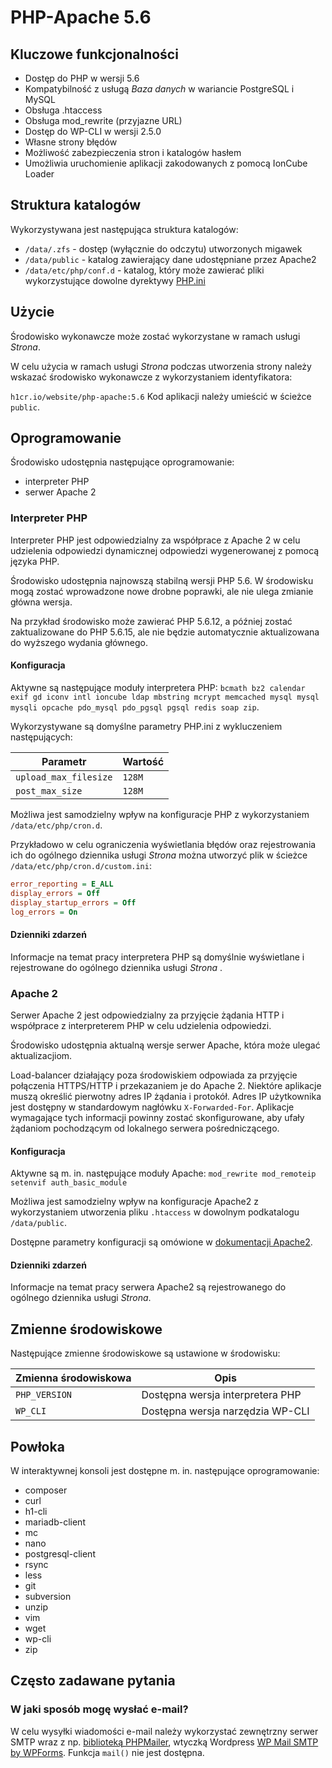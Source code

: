 # PHP-Apache 5.6

## Kluczowe funkcjonalności

* Dostęp do PHP w wersji 5.6
* Kompatybilność z usługą *Baza danych* w wariancie PostgreSQL i MySQL
* Obsługa .htaccess
* Obsługa mod_rewrite (przyjazne URL)
* Dostęp do WP-CLI w wersji 2.5.0
* Własne strony błędów
* Możliwość zabezpieczenia stron i katalogów hasłem
* Umożliwia uruchomienie aplikacji zakodowanych z pomocą IonCube Loader

## Struktura katalogów

Wykorzystywana jest następująca struktura katalogów:

* ```/data/.zfs``` - dostęp (wyłącznie do odczytu) utworzonych migawek
* ```/data/public``` - katalog zawierający dane udostępniane przez Apache2
* ```/data/etc/php/conf.d``` - katalog, który może zawierać pliki wykorzystujące dowolne dyrektywy [PHP.ini](https://www.php.net/manual/en/ini.list.php)

## Użycie

Środowisko wykonawcze może zostać wykorzystane w ramach usługi *Strona*.

W celu użycia w ramach usługi *Strona* podczas utworzenia strony należy wskazać środowisko wykonawcze z wykorzystaniem identyfikatora:

```h1cr.io/website/php-apache:5.6```
Kod aplikacji należy umieścić w ścieżce ```public```.

## Oprogramowanie

Środowisko udostępnia następujące oprogramowanie:

- interpreter PHP
- serwer Apache 2

### Interpreter PHP

Interpreter PHP jest odpowiedzialny za współprace z Apache 2 w celu udzielenia odpowiedzi dynamicznej odpowiedzi wygenerowanej z pomocą języka PHP.

Środowisko udostępnia najnowszą stabilną wersji PHP 5.6. W środowisku mogą zostać wprowadzone nowe drobne poprawki, ale nie ulega zmianie główna wersja.

Na przykład środowisko może zawierać PHP 5.6.12, a później zostać zaktualizowane do PHP 5.6.15, ale nie będzie automatycznie aktualizowana do wyższego wydania głównego.

#### Konfiguracja

Aktywne są następujące moduły interpretera PHP: ```bcmath bz2 calendar exif gd iconv intl ioncube ldap mbstring mcrypt memcached mysql mysql mysqli opcache pdo_mysql pdo_pgsql pgsql redis soap zip```.

Wykorzystywane są domyślne parametry PHP.ini z wykluczeniem następujących:

|         Parametr          |  Wartość   |
| ------------------------- | ---------- |
| ```upload_max_filesize``` | ```128M``` |
| ```post_max_size```       | ```128M``` |

Możliwa jest samodzielny wpływ na konfiguracje PHP z wykorzystaniem ```/data/etc/php/cron.d```.

Przykładowo w celu ograniczenia wyświetlania błędów oraz rejestrowania ich do ogólnego dziennika usługi *Strona* można utworzyć plik w ścieżce ```/data/etc/php/cron.d/custom.ini```:

```ini
error_reporting = E_ALL
display_errors = Off
display_startup_errors = Off
log_errors = On
```

#### Dzienniki zdarzeń

Informacje na temat pracy interpretera PHP są domyślnie wyświetlane i rejestrowane do ogólnego dziennika usługi *Strona* .

### Apache 2

Serwer Apache 2 jest odpowiedzialny za przyjęcie żądania HTTP i współprace z interpreterem PHP w celu udzielenia odpowiedzi.

Środowisko udostępnia aktualną wersje serwer Apache, która może ulegać aktualizacjiom.

Load-balancer działający poza środowiskiem odpowiada za przyjęcie połączenia HTTPS/HTTP i przekazaniem je do Apache 2. Niektóre aplikacje muszą określić pierwotny adres IP żądania i protokół. Adres IP użytkownika jest dostępny w standardowym nagłówku ```X-Forwarded-For```. Aplikacje wymagające tych informacji powinny zostać skonfigurowane, aby ufały żądaniom pochodzącym od lokalnego serwera pośredniczącego.

#### Konfiguracja

Aktywne są m. in. następujące moduły Apache: ```mod_rewrite mod_remoteip setenvif auth_basic_module```

Możliwa jest samodzielny wpływ na konfiguracje Apache2 z wykorzystaniem utworzenia pliku ```.htaccess``` w dowolnym podkatalogu ```/data/public```.

Dostępne parametry konfiguracji są omówione w [dokumentacji Apache2](http://httpd.apache.org/docs/current/).

#### Dzienniki zdarzeń

Informacje na temat pracy serwera Apache2 są rejestrowanego do ogólnego dziennika usługi *Strona*.

## Zmienne środowiskowe

Następujące zmienne środowiskowe są ustawione w środowisku:

| Zmienna środowiskowa  |                Opis                |
| --------------------- | ---------------------------------- |
| ```PHP_VERSION```     | Dostępna wersja interpretera PHP   |
| ```WP_CLI```          | Dostępna wersja narzędzia WP-CLI   |

## Powłoka

W interaktywnej konsoli jest dostępne m. in. następujące oprogramowanie:

* composer
* curl
* h1-cli
* mariadb-client
* mc
* nano
* postgresql-client
* rsync
* less
* git
* subversion
* unzip
* vim
* wget
* wp-cli
* zip

## Często zadawane pytania

### W jaki sposób mogę wysłać e-mail?

W celu wysyłki wiadomości e-mail należy wykorzystać zewnętrzny serwer SMTP wraz z np. [biblioteką PHPMailer](https://github.com/PHPMailer/PHPMailer), wtyczką Wordpress [WP Mail SMTP by WPForms](https://wordpress.org/plugins/wp-mail-smtp/). Funkcja ```mail()``` nie jest dostępna.
